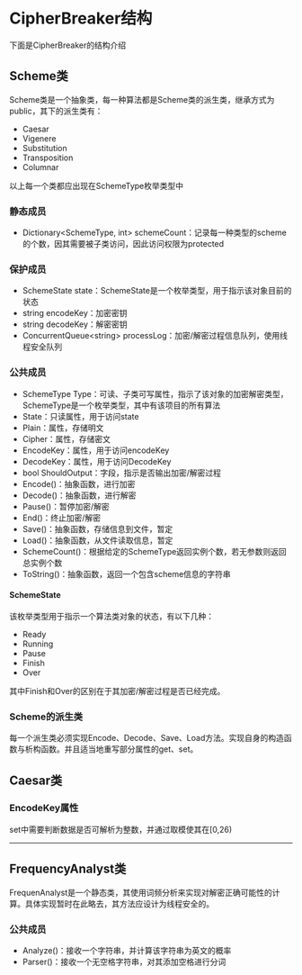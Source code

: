 # CipherBreaker结构

下面是CipherBreaker的结构介绍

## Scheme类
Scheme类是一个抽象类，每一种算法都是Scheme类的派生类，继承方式为public，其下的派生类有：
- Caesar
- Vigenere
- Substitution
- Transposition
- Columnar

以上每一个类都应出现在SchemeType枚举类型中

### 静态成员
- Dictionary<SchemeType, int> schemeCount：记录每一种类型的scheme的个数，因其需要被子类访问，因此访问权限为protected

### 保护成员
- SchemeState state：SchemeState是一个枚举类型，用于指示该对象目前的状态
- string encodeKey：加密密钥
- string decodeKey：解密密钥
- ConcurrentQueue\<string\> processLog：加密/解密过程信息队列，使用线程安全队列


### 公共成员
- SchemeType Type：可读、子类可写属性，指示了该对象的加密解密类型，SchemeType是一个枚举类型，其中有该项目的所有算法
- State：只读属性，用于访问state
- Plain：属性，存储明文
- Cipher：属性，存储密文
- EncodeKey：属性，用于访问encodeKey
- DecodeKey：属性，用于访问DecodeKey
- bool ShouldOutput：字段，指示是否输出加密/解密过程
- Encode()：抽象函数，进行加密
- Decode()：抽象函数，进行解密
- Pause()：暂停加密/解密
- End()：终止加密/解密
- Save()：抽象函数，存储信息到文件，暂定
- Load()：抽象函数，从文件读取信息，暂定
- SchemeCount()：根据给定的SchemeType返回实例个数，若无参数则返回总实例个数
- ToString()：抽象函数，返回一个包含scheme信息的字符串

#### SchemeState
该枚举类型用于指示一个算法类对象的状态，有以下几种：
- Ready
- Running
- Pause
- Finish
- Over

其中Finish和Over的区别在于其加密/解密过程是否已经完成。

### Scheme的派生类
每一个派生类必须实现Encode、Decode、Save、Load方法。实现自身的构造函数与析构函数。并且适当地重写部分属性的get、set。

## Caesar类

### EncodeKey属性
set中需要判断数据是否可解析为整数，并通过取模使其在[0,26)

--- 

## FrequencyAnalyst类
FrequenAnalyst是一个静态类，其使用词频分析来实现对解密正确可能性的计算。具体实现暂时在此略去，其方法应设计为线程安全的。

### 公共成员
- Analyze()：接收一个字符串，并计算该字符串为英文的概率
- Parser()：接收一个无空格字符串，对其添加空格进行分词